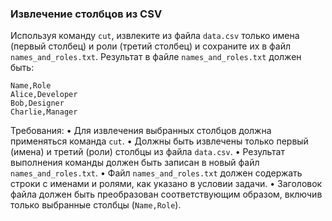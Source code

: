
### Извлечение столбцов из CSV

Используя команду `cut`, извлеките из файла `data.csv` только имена (первый столбец) и роли (третий столбец) и сохраните их в файл `names_and_roles.txt`. Результат в файле `names_and_roles.txt` должен быть:
```
Name,Role
Alice,Developer
Bob,Designer
Charlie,Manager
```

Требования:
•	Для извлечения выбранных столбцов должна применяться команда `cut`.
•	Должны быть извлечены только первый (имена) и третий (роли) столбцы из файла `data.csv`.
•	Результат выполнения команды должен быть записан в новый файл `names_and_roles.txt`.
•	Файл `names_and_roles.txt` должен содержать строки с именами и ролями, как указано в условии задачи.
•	Заголовок файла должен быть преобразован соответствующим образом, включив только выбранные столбцы (`Name,Role`).
